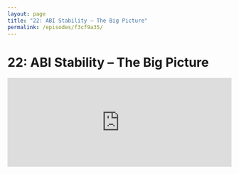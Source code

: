 ```yaml
---
layout: page
title: "22: ABI Stability – The Big Picture"
permalink: /episodes/f3cf9a35/
---
```


# 22: ABI Stability – The Big Picture

<iframe frameBorder="0" height="200px" scrolling="no" seamless src="https://player.simplecast.com/96281bdf-d8a7-42b6-adc1-4d6cdc3ad58a" width="100%" data-cy="latest-episode" />

* ABI Stability Manifesto: https://github.com/apple/swift/blob/master/docs/ABIStabilityManifesto.md
* ABI Dashboard: https://swift.org/abi-stability
* ABI Docs: https://github.com/apple/swift/blob/master/docs/ABI.rst
